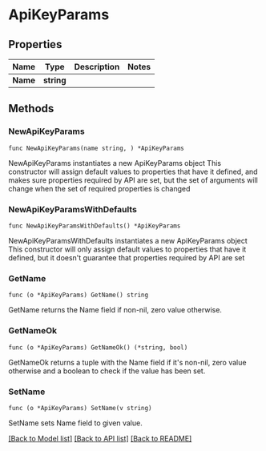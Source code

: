 # ApiKeyParams

## Properties

Name | Type | Description | Notes
------------ | ------------- | ------------- | -------------
**Name** | **string** |  | 

## Methods

### NewApiKeyParams

`func NewApiKeyParams(name string, ) *ApiKeyParams`

NewApiKeyParams instantiates a new ApiKeyParams object
This constructor will assign default values to properties that have it defined,
and makes sure properties required by API are set, but the set of arguments
will change when the set of required properties is changed

### NewApiKeyParamsWithDefaults

`func NewApiKeyParamsWithDefaults() *ApiKeyParams`

NewApiKeyParamsWithDefaults instantiates a new ApiKeyParams object
This constructor will only assign default values to properties that have it defined,
but it doesn't guarantee that properties required by API are set

### GetName

`func (o *ApiKeyParams) GetName() string`

GetName returns the Name field if non-nil, zero value otherwise.

### GetNameOk

`func (o *ApiKeyParams) GetNameOk() (*string, bool)`

GetNameOk returns a tuple with the Name field if it's non-nil, zero value otherwise
and a boolean to check if the value has been set.

### SetName

`func (o *ApiKeyParams) SetName(v string)`

SetName sets Name field to given value.



[[Back to Model list]](../README.md#documentation-for-models) [[Back to API list]](../README.md#documentation-for-api-endpoints) [[Back to README]](../README.md)


